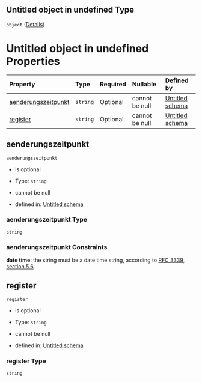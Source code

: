 ## Untitled object in undefined Type

`object` ([Details](ausgerolltezaehlzeit.md))

# Untitled object in undefined Properties

| Property                                    | Type     | Required | Nullable       | Defined by                                                                                                                                                                                                                   |
| :------------------------------------------ | :------- | :------- | :------------- | :--------------------------------------------------------------------------------------------------------------------------------------------------------------------------------------------------------------------------- |
| [aenderungszeitpunkt](#aenderungszeitpunkt) | `string` | Optional | cannot be null | [Untitled schema](ausgerolltezaehlzeit-properties-aenderungszeitpunkt.md "https://raw.githubusercontent.com/conuti-gmbh/bo4e-schema/master/schemas/v1/com/AusgerollteZaehlzeit.schema.json#/properties/aenderungszeitpunkt") |
| [register](#register)                       | `string` | Optional | cannot be null | [Untitled schema](ausgerolltezaehlzeit-properties-register.md "https://raw.githubusercontent.com/conuti-gmbh/bo4e-schema/master/schemas/v1/com/AusgerollteZaehlzeit.schema.json#/properties/register")                       |

## aenderungszeitpunkt



`aenderungszeitpunkt`

*   is optional

*   Type: `string`

*   cannot be null

*   defined in: [Untitled schema](ausgerolltezaehlzeit-properties-aenderungszeitpunkt.md "https://raw.githubusercontent.com/conuti-gmbh/bo4e-schema/master/schemas/v1/com/AusgerollteZaehlzeit.schema.json#/properties/aenderungszeitpunkt")

### aenderungszeitpunkt Type

`string`

### aenderungszeitpunkt Constraints

**date time**: the string must be a date time string, according to [RFC 3339, section 5.6](https://tools.ietf.org/html/rfc3339 "check the specification")

## register



`register`

*   is optional

*   Type: `string`

*   cannot be null

*   defined in: [Untitled schema](ausgerolltezaehlzeit-properties-register.md "https://raw.githubusercontent.com/conuti-gmbh/bo4e-schema/master/schemas/v1/com/AusgerollteZaehlzeit.schema.json#/properties/register")

### register Type

`string`
